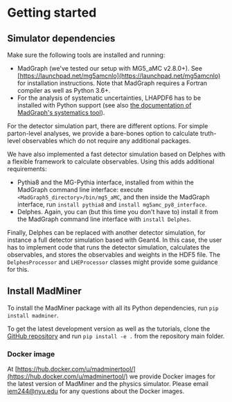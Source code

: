 # Getting started

## Simulator dependencies

Make sure the following tools are installed and running:
- MadGraph (we've tested our setup with MG5_aMC v2.8.0+). See [https://launchpad.net/mg5amcnlo](https://launchpad.net/mg5amcnlo)
  for installation instructions. Note that MadGraph requires a Fortran compiler as well as Python 3.6+.
- For the analysis of systematic uncertainties, LHAPDF6 has to be installed with Python support (see also
  [the documentation of MadGraph's systematics tool](https://cp3.irmp.ucl.ac.be/projects/madgraph/wiki/Systematics)).

For the detector simulation part, there are different options. For simple parton-level analyses, we provide a bare-bones
option to calculate truth-level observables which do not require any additional packages.

We have also implemented a fast detector simulation based on Delphes with a flexible framework to calculate observables.
Using this adds additional requirements:
- Pythia8 and the MG-Pythia interface, installed from within the MadGraph command line interface: execute
 `<MadGraph5_directory>/bin/mg5_aMC`, and then inside the MadGraph interface, run `install pythia8` and
 `install mg5amc_py8_interface`.
- Delphes. Again, you can (but this time you don't have to) install it from the MadGraph command line interface with
  `install Delphes`.
  
Finally, Delphes can be replaced with another detector simulation, for instance a full detector simulation based
with Geant4. In this case, the user has to implement code that runs the detector simulation, calculates the observables,
and stores the observables and weights in the HDF5 file. The `DelphesProcessor` and `LHEProcessor` classes might provide
some guidance for this.

## Install MadMiner

To install the MadMiner package with all its Python dependencies, run `pip install madminer`.

To get the latest development version as well as the tutorials, clone the
[GitHub repository](https://github.com/diana-hep/madminer) and run `pip install -e .` from the repository main
folder.

### Docker image

At [https://hub.docker.com/u/madminertool/](https://hub.docker.com/u/madminertool/) we provide Docker images for
the latest version of MadMiner and the physics simulator. Please email [iem244@nyu.edu](mailto:iem244@nyu.edu) for any
questions about the Docker images.
